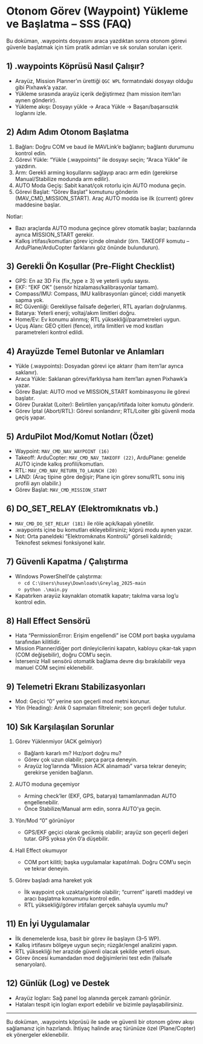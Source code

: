 # Otonom Görev (Waypoint) Yükleme ve Başlatma – SSS (FAQ)

Bu doküman, .waypoints dosyasını araca yazdıktan sonra otonom görevi güvenle başlatmak için tüm pratik adımları ve sık sorulan soruları içerir.

## 1) .waypoints Köprüsü Nasıl Çalışır?

- Arayüz, Mission Planner’ın ürettiği `QGC WPL` formatındaki dosyayı olduğu gibi Pixhawk’a yazar.
- Yükleme sırasında arayüz içerik değiştirmez (ham mission item’ları aynen gönderir).
- Yükleme akışı: Dosyayı yükle → Araca Yükle → Başarı/başarısızlık loglarını izle.

## 2) Adım Adım Otonom Başlatma

1. Bağlan: Doğru COM ve baud ile MAVLink’e bağlanın; bağlantı durumunu kontrol edin.
2. Görevi Yükle: “Yükle (.waypoints)” ile dosyayı seçin; “Araca Yükle” ile yazdırın.
3. Arm: Gerekli arming koşullarını sağlayıp aracı arm edin (gerekirse Manual/Stabilize modunda arm edilir).
4. AUTO Moda Geçiş: Sabit kanat/çok rotorlu için AUTO moduna geçin.
5. Görevi Başlat: “Görev Başlat” komutunu gönderin (MAV_CMD_MISSION_START). Araç AUTO modda ise ilk (current) görev maddesine başlar.

Notlar:
- Bazı araçlarda AUTO moduna geçince görev otomatik başlar; bazılarında ayrıca MISSION_START gerekir.
- Kalkış irtifası/komutları görev içinde olmalıdır (örn. TAKEOFF komutu – ArduPlane/ArduCopter farklarını göz önünde bulundurun).

## 3) Gerekli Ön Koşullar (Pre-Flight Checklist)

- GPS: En az 3D Fix (fix_type ≥ 3) ve yeterli uydu sayısı.
- EKF: “EKF OK” (sensör hizalaması/kalibrasyonlar tamam).
- Compass/IMU: Compass, IMU kalibrasyonları güncel; ciddi manyetik sapma yok.
- RC Güvenliği: Gerekliyse failsafe değerleri, RTL ayarları doğrulanmış.
- Batarya: Yeterli enerji; voltaj/akım limitleri doğru.
- Home/Ev: Ev konumu alınmış; RTL yüksekliği/parametreleri uygun.
- Uçuş Alanı: GEO çitleri (fence), irtifa limitleri ve mod kısıtları parametreleri kontrol edildi.

## 4) Arayüzde Temel Butonlar ve Anlamları

- Yükle (.waypoints): Dosyadan görevi içe aktarır (ham item’lar ayrıca saklanır).
- Araca Yükle: Saklanan görevi/farklıysa ham item’ları aynen Pixhawk’a yazar.
- Görev Başlat: AUTO mod ve MISSION_START kombinasyonu ile görevi başlatır.
- Görev Duraklat (Loiter): Belirtilen yarıçap/irtifada loiter komutu gönderir.
- Görev İptal (Abort/RTL): Görevi sonlandırır; RTL/Loiter gibi güvenli moda geçiş yapar.

## 5) ArduPilot Mod/Komut Notları (Özet)

- Waypoint: `MAV_CMD_NAV_WAYPOINT (16)`
- Takeoff: ArduCopter: `MAV_CMD_NAV_TAKEOFF (22)`, ArduPlane: genelde AUTO içinde kalkış profili/komutları.
- RTL: `MAV_CMD_NAV_RETURN_TO_LAUNCH (20)`
- LAND: (Araç tipine göre değişir; Plane için görev sonu/RTL sonu iniş profili ayrı olabilir.)
- Görev Başlat: `MAV_CMD_MISSION_START`

## 6) DO_SET_RELAY (Elektromıknatıs vb.)

- `MAV_CMD_DO_SET_RELAY (181)` ile röle açık/kapalı yönetilir.
- .waypoints içine bu komutları ekleyebilirsiniz; köprü modu aynen yazar.
- Not: Orta paneldeki “Elektromıknatıs Kontrolü” görseli kaldırıldı; Teknofest sekmesi fonksiyonel kalır.

## 7) Güvenli Kapatma / Çalıştırma

- Windows PowerShell’de çalıştırma:
  - `cd C:\Users\husey\Downloads\Greylag_2025-main`
  - `python .\main.py`
- Kapatırken arayüz kaynakları otomatik kapatır; takılma varsa log’u kontrol edin.

## 8) Hall Effect Sensörü

- Hata “PermissionError: Erişim engellendi” ise COM port başka uygulama tarafından kilitlidir.
- Mission Planner/diğer port dinleyicilerini kapatın, kabloyu çıkar-tak yapın (COM değişebilir), doğru COM’u seçin.
- İsterseniz Hall sensörü otomatik bağlama devre dışı bırakılabilir veya manuel COM seçimi eklenebilir.

## 9) Telemetri Ekranı Stabilizasyonları

- Mod: Geçici “0” yerine son geçerli mod metni korunur.
- Yön (Heading): Anlık 0 sapmaları filtrelenir; son geçerli değer tutulur.

## 10) Sık Karşılaşılan Sorunlar

1. Görev Yüklenmiyor (ACK gelmiyor)
   - Bağlantı kararlı mı? Hız/port doğru mu?
   - Görev çok uzun olabilir; parça parça deneyin.
   - Arayüz log’larında “Mission ACK alınamadı” varsa tekrar deneyin; gerekirse yeniden bağlanın.

2. AUTO moduna geçemiyor
   - Arming check’ler (EKF, GPS, batarya) tamamlanmadan AUTO engellenebilir.
   - Önce Stabilize/Manual arm edin, sonra AUTO’ya geçin.

3. Yön/Mod “0” görünüyor
   - GPS/EKF geçici olarak gecikmiş olabilir; arayüz son geçerli değeri tutar. GPS yoksa yön 0’a düşebilir.

4. Hall Effect okumuyor
   - COM port kilitli; başka uygulamalar kapatılmalı. Doğru COM’u seçin ve tekrar deneyin.

5. Görev başladı ama hareket yok
   - İlk waypoint çok uzakta/geride olabilir; “current” işaretli maddeyi ve aracı başlatma konumunu kontrol edin.
   - RTL yüksekliği/görev irtifaları gerçek sahayla uyumlu mu?

## 11) En İyi Uygulamalar

- İlk denemelerde kısa, basit bir görev ile başlayın (3–5 WP).
- Kalkış irtifasını bölgeye uygun seçin; rüzgâr/engel analizini yapın.
- RTL yüksekliği her arazide güvenli olacak şekilde yeterli olsun.
- Görev öncesi kumandadan mod değişimlerini test edin (failsafe senaryoları).

## 12) Günlük (Log) ve Destek

- Arayüz logları: Sağ panel log alanında gerçek zamanlı görünür.
- Hataları tespit için logları export edebilir ve bizimle paylaşabilirsiniz.

---
Bu doküman, .waypoints köprüsü ile sade ve güvenli bir otonom görev akışı sağlamanız için hazırlandı. İhtiyaç halinde araç türünüze özel (Plane/Copter) ek yönergeler eklenebilir.


